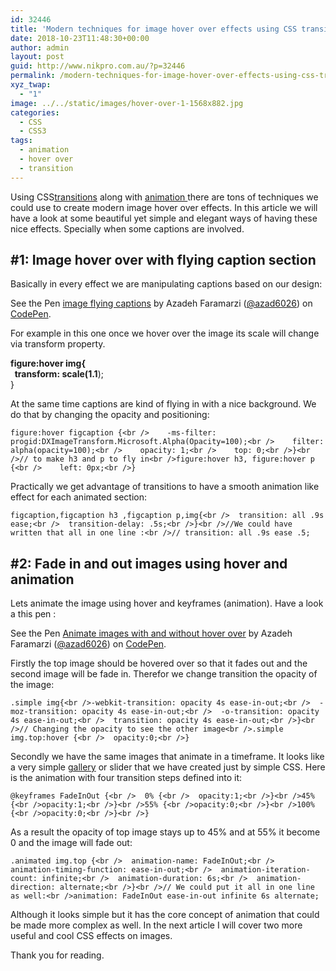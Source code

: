```yaml
---
id: 32446
title: 'Modern techniques for image hover over effects using CSS transition and animation: part 1'
date: 2018-10-23T11:48:30+00:00
author: admin
layout: post
guid: http://www.nikpro.com.au/?p=32446
permalink: /modern-techniques-for-image-hover-over-effects-using-css-transition-and-animation-part-1/
xyz_twap:
  - "1"
image: ../../static/images/hover-over-1-1568x882.jpg
categories:
  - CSS
  - CSS3
tags:
  - animation
  - hover over
  - transition
---
```

Using CSS[transitions](http://www.nikpro.com.au/css-transitions-and-animations-explained-with-examples/) along with [animation ](http://www.nikpro.com.au/learn-how-to-use-css-animation-using-keyframes-with-examples/)there are tons of techniques we could use to create modern image hover over effects. In this article we will have a look at some beautiful yet simple and elegant ways of having these nice effects. Specially when some captions are involved.

## #1: Image hover over with flying caption section

Basically in every effect we are manipulating captions based on our design:

<p data-height="400" data-theme-id="0" data-slug-hash="jevybZ" data-default-tab="css,result" data-user="azad6026" data-pen-title="imageflying captions" class="codepen">
  See the Pen <a href="https://codepen.io/azad6026/pen/jevybZ/">image flying captions</a> by Azadeh Faramarzi (<a href="https://codepen.io/azad6026">@azad6026</a>) on <a href="https://codepen.io">CodePen</a>.
</p>

For example in this one once we hover over the image its scale will change via transform property.&nbsp;

**figure:hover img{  
&nbsp; transform: scale(1.1**);  
}

At the same time captions are kind of flying in with a nice background. We do that by changing the opacity and positioning:

```figure:hover figcaption {<br />    -ms-filter: progid:DXImageTransform.Microsoft.Alpha(Opacity=100);<br />    filter: alpha(opacity=100);<br />    opacity: 1;<br />    top: 0;<br />}<br />// to make h3 and p to fly in<br />figure:hover h3, figure:hover p {<br />    left: 0px;<br />}```

Practically we get advantage of transitions to have a smooth animation like effect for each animated section:

```figcaption,figcaption h3 ,figcaption p,img{<br />  transition: all .9s ease;<br />  transition-delay: .5s;<br />}<br />//We could have written that all in one line :<br />// transition: all .9s ease .5;```

## #2: Fade in and out images using hover and animation

Lets animate the image using hover and keyframes (animation). Have a look a this pen :

<p data-height="900" data-theme-id="0" data-slug-hash="gBdmmd" data-default-tab="css,result" data-user="azad6026" data-pen-title="Animate images with and without hover over" class="codepen">
  See the Pen <a href="https://codepen.io/azad6026/pen/gBdmmd/">Animate images with and without hover over</a> by Azadeh Faramarzi (<a href="https://codepen.io/azad6026">@azad6026</a>) on <a href="https://codepen.io">CodePen</a>.
</p>

Firstly the top image should be hovered over so that it fades out and the second image will be fade in. Therefor we change transition the opacity of the image:

```.simple img{<br />-webkit-transition: opacity 4s ease-in-out;<br />  -moz-transition: opacity 4s ease-in-out;<br />  -o-transition: opacity 4s ease-in-out;<br />  transition: opacity 4s ease-in-out;<br />}<br />// Changing the opacity to see the other image<br />.simple img.top:hover {<br />  opacity:0;<br />}```

Secondly we have the same images that animate in a timeframe. It looks like a very simple [gallery](http://www.nikpro.com.au/how-to-build-a-simple-gallery-using-flexbox-and-javascript/) or slider that we have created just by simple CSS. Here is the animation with four transition steps defined into it:

```@keyframes FadeInOut {<br />  0% {<br />  opacity:1;<br />}<br />45% {<br />opacity:1;<br />}<br />55% {<br />opacity:0;<br />}<br />100% {<br />opacity:0;<br />}<br />}```

As a result the opacity of top image stays up to 45% and at 55% it become 0 and the image will fade out:

```.animated img.top {<br />  animation-name: FadeInOut;<br />  animation-timing-function: ease-in-out;<br />  animation-iteration-count: infinite;<br />  animation-duration: 6s;<br />  animation-direction: alternate;<br />}<br />// We could put it all in one line as well:<br />animation: FadeInOut ease-in-out infinite 6s alternate;```

Although it looks simple but it has the core concept of animation that could be made more complex as well. In the next article I will cover two more useful and cool CSS effects on images.

Thank you for reading.